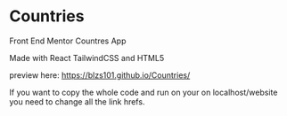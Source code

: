 # Countries

Front End Mentor Countres App

Made with React TailwindCSS and HTML5

preview here: https://blzs101.github.io/Countries/

If you want to copy the whole code and run on your on localhost/website you need to change all the link hrefs.

